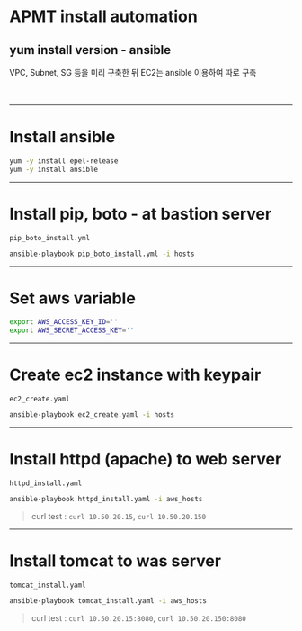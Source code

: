 # APMT install automation
## yum install version - ansible

VPC, Subnet, SG 등을 미리 구축한 뒤 EC2는 ansible 이용하여 따로 구축
<br>
<br>
<br>

---
# Install ansible
```sh
yum -y install epel-release
yum -y install ansible
```

---
# Install pip, boto - at bastion server
`pip_boto_install.yml`
```sh
ansible-playbook pip_boto_install.yml -i hosts
```

---
# Set aws variable
```sh
export AWS_ACCESS_KEY_ID=''
export AWS_SECRET_ACCESS_KEY=''
```


---
# Create ec2 instance with keypair
`ec2_create.yaml`
```sh
ansible-playbook ec2_create.yaml -i hosts
```

---
# Install httpd (apache) to web server
`httpd_install.yaml`
```sh
ansible-playbook httpd_install.yaml -i aws_hosts
```
> curl test : `curl 10.50.20.15`, `curl 10.50.20.150`

---
# Install tomcat to was server
`tomcat_install.yaml`
```sh
ansible-playbook tomcat_install.yaml -i aws_hosts
```
> curl test : `curl 10.50.20.15:8080`, `curl 10.50.20.150:8080`
